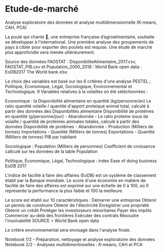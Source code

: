 # Etude-de-marché
Analyse exploratoire des données et analyse multidimensionnelle (K-means, CAH, PCA) 

La poule qui chante 🐓, une entreprise française d’agroalimentaire, souhaite se développer à l'international. 
Une première analyse des groupements de pays à cibler pour exporter des poulets est requise.
Une étude de marché plus approfondie sera menée ultérieurement.

Source des données
FAOSTAT : DisponibiliteAlimentaire_2017.csv, FAOSTAT_PIB.csv et Population_2000_2018 :
World Bank open data : EoDB2017 The World bank.xlsx

Le choix des variables est basé sur les 6 critères d'une analyse PESTEL ; Politique, Économique, Légal, Sociologique, Environnemental et Technologique.
9 Variables relatives à la volailles on été  séléctionnées :

Economique :
la Disponibilité alimentaire en quantité (kg/personne/an)
Le ratio quantité volaille / quantité d'apport proteique animal total, calculé à partir des données des Disponibilités alimentaire
Disponibilité de protéines en quantité (g/personne/jour) - Abandonnée -
Le ratio proteine issus de volaille / quantité de proteines animales totales, calculé à partir des données Disponibilité de protéines - Abandonnée -
Production (Milliers de tonnes)
Importations - Quantité (Milliers de tonnes)
Exportations - Quantité (Milliers de tonnes)
PIB par habitant

Sociologique :
Population (Milliers de personnes)
Coefficient de croissance callculé sur les données de la table Population

Politique, Économique, Légal, Technologique :
index Ease of doing business EoDB 2017

L'indice de facilité à faire des affaires (EoDB) est un système de classement établi par la Banque mondiale. Le score d'une économie en matière de facilité de faire des affaires est exprimé sur une échelle de 0 à 100, où 0 représente la performance la plus faible et 100 la meilleure.

Le score est établi sur 10 caractéristiques :
Démarrer une entreprise
Obtenir un permis de construire
Obtenir de l'électricité
Enregistrer une propriété
Obtenir un crédit
Protéger les investisseurs minoritaires
Payer des impôts
Commercer au-delà des frontières
Exécuter des contrats
Résoudre l'insolvabilité
SOURCE = World Bank open data

Le critère environnemental sera envisagé dans l'analyse finale.

Notebook 1/2 - Préparation, nettoyage et analyse exploratoire des données
Notebook 2/2 - Analyses multidimentionelles : K-means, CAH et PCA

